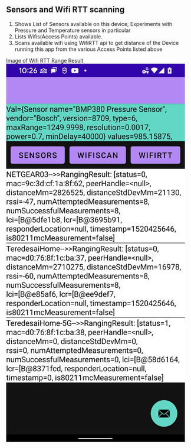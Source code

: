 ## Sensors and Wifi RTT scanning

1) Shows List of Sensors available on this device; Experiments with Pressure and Temperature sensors in particular
3) Lists Wifis(Access Points) available.
4) Scans available wifi using WifiRTT api to get distance of the Device running this app from the various Access Points listed above

Image of Wifi RTT Range Result
![Image of Wifi RTT Range Result](https://github.com/paragrt/SensorFusionApp/blob/master/Screenshot_20220516-102659.png)
